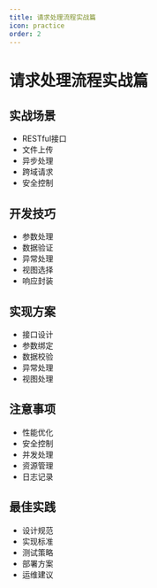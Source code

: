 ```yaml
---
title: 请求处理流程实战篇
icon: practice
order: 2
---
```


# 请求处理流程实战篇

## 实战场景
- RESTful接口
- 文件上传
- 异步处理
- 跨域请求
- 安全控制

## 开发技巧
- 参数处理
- 数据验证
- 异常处理
- 视图选择
- 响应封装

## 实现方案
- 接口设计
- 参数绑定
- 数据校验
- 异常处理
- 视图处理

## 注意事项
- 性能优化
- 安全控制
- 并发处理
- 资源管理
- 日志记录

## 最佳实践
- 设计规范
- 实现标准
- 测试策略
- 部署方案
- 运维建议

